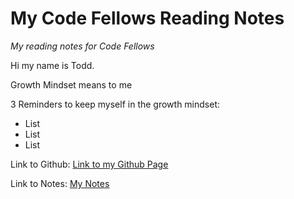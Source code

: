 # My Code Fellows Reading Notes
*My reading notes for Code Fellows*

Hi my name is Todd. 

Growth Mindset means to me

3 Reminders to keep myself in the growth mindset:

- List
- List
- List

Link to Github: [Link to my Github Page](https://todd75.github.io/reading-notes/)

Link to Notes: [My Notes](https://todd75.github.io/reading-notes/class2)
